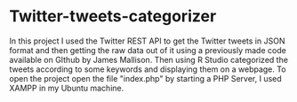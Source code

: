# Twitter-tweets-categorizer
In this project I used the Twitter REST API to get the Twitter tweets in JSON format and then getting the raw data out of it using a previously made code available on GIthub by James Mallison. Then using R Studio categorized the tweets according to some keywords and displaying them on a webpage.
To open the project open the file "index.php" by starting a PHP Server, I used XAMPP in my Ubuntu machine.
